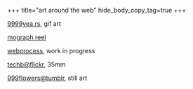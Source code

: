 +++
title="art around the web"
hide_body_copy_tag=true
+++

[9999yea.rs](http://9999yea.rs/), gif art

[mograph reel](/reel)

[webprocess](https://webprocess.tumblr.com/), work in progress

[techb@flickr](https://www.flickr.com/photos/techb/), 35mm

[999flowers@tumblr](https://999flowers.tumblr.com/), still art
